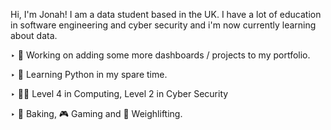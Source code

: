 Hi, I'm Jonah! I am a data student based in the UK.
I have a lot of education in software engineering and cyber security and i'm now currently learning about data.
<p>
‣ 🔭 Working on adding some more dashboards / projects to my portfolio.
</p>
<p>
‣ 🌱 Learning Python in my spare time.
</p>
<p>
‣ 👩‍🎓 Level 4 in Computing, Level 2 in Cyber Security
</p>
<p>
‣ 🍞 Baking, 🎮 Gaming and 💪 Weighlifting.
